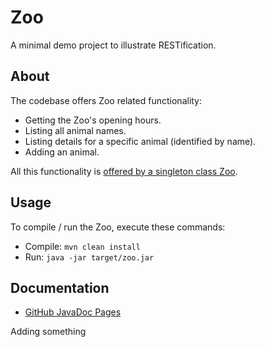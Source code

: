 # Zoo

A minimal demo project to illustrate RESTification.

## About

The codebase offers Zoo related functionality:

 * Getting the Zoo's opening hours.
 * Listing all animal names.
 * Listing details for a specific animal (identified by name).
 * Adding an animal.

All this functionality is [offered by a singleton class Zoo](https://kartoffelquadrat.github.io/Zoo/eu/kartoffelquadrat/zoo/Zoo.html).

## Usage

To compile / run the Zoo, execute these commands:

 * Compile: ```mvn clean install```
 * Run: ```java -jar target/zoo.jar```

## Documentation

 * [GitHub JavaDoc Pages](https://kartoffelquadrat.github.io/Zoo/eu/kartoffelquadrat/zoo/package-summary.html)

Adding something